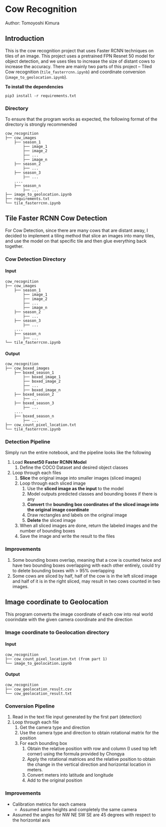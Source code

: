 # Cow Recognition

Author: Tomoyoshi Kimura

## Introduction

This is the cow recognition project that uses Faster RCNN techniques on tiles of an image. This project uses a pretrained FPN Resnet 50 model for object detection, and we uses tiles to increase the size of distant cows to increase the accuracy. There are mainly two parts of this project – Tiled Cow recognition (`tile_fasterrcnn.ipynb`) and coordinate conversion (`image_to_geolocation.ipynb`). 

**To install the dependencies**

```
pip3 install -r requirements.txt
```

### Directory

To ensure that the program works as expected, the following format of the directory is strongly recommended

```
cow_recognition
├── cow_images
	├── season_1
		├── image_1
		├── image_2
		├── ...
		├── image_n
	├── season_2
		├── ...
	├── season_3
		├── ...
	....
	├── season_n
		├── ...
├── image_to_geolocation.ipynb
├── requirements.txt
└── tile_fasterrcnn.ipynb
```

## Tile Faster RCNN Cow Detection

For Cow Detection, since there are many cows that are distant away, I decided to implement a tiling method that slice an images into many tiles, and use the model on that specific tile and then glue everything back together. 

### Cow Detection Directory 

#### Input

```
cow_recognition
├── cow_images
	├── season_1
		├── image_1
		├── image_2
		├── ...
		├── image_n
	├── season_2
		├── ...
	├── season_3
		├── ...
	....
	├── season_n
		├── ...
└── tile_fasterrcnn.ipynb
```

#### Output

```
cow_recognition
├── cow_boxed_images
	├── boxed_season_1
		├── boxed_image_1
		├── boxed_image_2
		├── ...
		├── boxed_image_n
	├── boxed_season_2
		├── ...
	├── boxed_season_3
		├── ...
	....
	├── boxed_season_n
		├── ...
├── cow_count_pixel_location.txt
└── tile_fasterrcnn.ipynb
```

### Detection Pipeline

Simply run the entire notebook, and the pipeline looks like the following

1. Load **Resnet50 Faster RCNN Model**
   1. Define the COCO Dataset and desired object classes
2. Loop through each files
   1. **Slice** the original image into smaller images (sliced images)
   2. Loop through each sliced image
      1. Use the **sliced image as the input** to the model
      2. Model outputs predicted classes and bounding boxes if there is any
      3. **Convert** the **bounding box coordinates of the sliced image into the original image coordinate**
      4. Draw rectangles and labels on the original image
      5. **Delete** the sliced image
   3. When all sliced images are done, return the labeled images and the number of bounding boxes
   4. Save the image and write the result to the files

### Improvements

1. Some bounding boxes overlap, meaning that a cow is counted twice and have two bounding boxes overlapping with each other entirely, could try to delete bounding boxes with > 95% overlapping
2. Some cows are sliced by half, half of the cow is in the left sliced image and half of it is in the right sliced, may result in two cows counted in two images. 

## Image coordinate to Geolocation

This program converts the image coordinate of each cow into real world coorindate with the given camera coordinate and the direction

### Image coordinate to Geolocation directory

#### Input

```
cow_recognition
├── cow_count_pixel_location.txt (from part 1)
└── image_to_geolocation.ipynb
```

#### Output

```
cow_recognition
├── cow_geolocation_result.csv
└── cow_geolocation_result.txt
```

### Conversion Pipeline

1. Read in the text file input generated by the first part (detection)
2. Loop through each file
   1. Get the camera type and direction
   2. Use the camera type and direction to obtain rotational matrix for the position
   3. For each bounding box
      1. Obtain the relative position with row and column (I used top left corner) using the formula provided by Chongya
      2. Apply the rotational matrices and the relative position to obtain the change in the vertical direction and horizontal location in meters.
      3. Convert meters into latitude and longitude
      4. Add to the original position

### Improvements

- Calibration metrics for each camera
  - Assumed same heights and completely the same camera
- Assumed the angles for NW NE SW SE are 45 degrees with respect to the horizontal axis